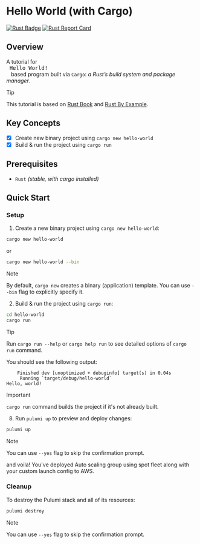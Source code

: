 # Hello World (with Cargo)

[![Rust Badge](https://img.shields.io/badge/Rust-000000?style=flat&logo=rust&logoColor=white)](https://github.com/mohammadzainabbas/rust-from-dust/tree/main/hello-world) [![Rust Report Card](https://rust-reportcard.xuri.me/badge/github.com/mohammadzainabbas/rust-from-dust)](https://github.com/mohammadzainabbas/rust-from-dust/tree/main/hello-world) 

## Overview

A tutorial for <kbd> <br> Hello World! <br> </kbd> based program built via `Cargo`: _a Rust’s build system and package manager_.

> [!TIP]
> This tutorial is based on [Rust Book](https://doc.rust-lang.org/book/ch01-03-hello-cargo.html) and [Rust By Example](https://doc.rust-lang.org/rust-by-example/hello.html).

## Key Concepts

- [x] Create new binary project using `cargo new hello-world`
- [x] Build & run the project using `cargo run`

## Prerequisites

* `Rust` _(stable, with cargo installed)_

## Quick Start

### Setup

1. Create a new binary project using `cargo new hello-world`:

```bash
cargo new hello-world
```

or 

```bash
cargo new hello-world --bin
```

> [!NOTE]
> By default, `cargo new` creates a binary (application) template. You can use `--bin` flag to explicitly specify it.

2. Build & run the project using `cargo run`:

```bash
cd hello-world
cargo run
```

> [!TIP]
> Run `cargo run --help` or `cargo help run` to see detailed options of `cargo run` command.

You should see the following output:

```console
    Finished dev [unoptimized + debuginfo] target(s) in 0.04s
     Running `target/debug/hello-world`
Hello, world!
```

> [!IMPORTANT] 
> `cargo run` command builds the project if it's not already built.

8. Run `pulumi up` to preview and deploy changes:

```bash
pulumi up
```

> [!NOTE] 
> You can use `--yes` flag to skip the confirmation prompt.

and voila! You've deployed Auto scaling group using spot fleet along with your custom launch config to AWS.

### Cleanup

To destroy the Pulumi stack and all of its resources:

```bash
pulumi destroy
```

> [!NOTE] 
> You can use `--yes` flag to skip the confirmation prompt.